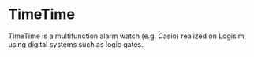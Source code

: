 # TimeTime
TimeTime is a multifunction alarm watch (e.g. Casio) realized on Logisim, using digital systems such as logic gates.
